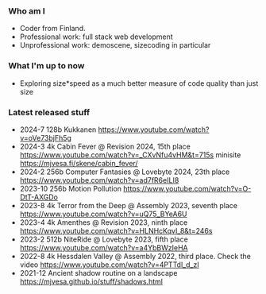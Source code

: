 ### Who am I

* Coder from Finland.
* Professional work: full stack web development
* Unprofessional work: demoscene, sizecoding in particular

### What I'm up to now

* Exploring size*speed as a much better measure of code quality than just size

### Latest released stuff
  * 2024-7 128b Kukkanen https://www.youtube.com/watch?v=oVe73bjFh5g
  * 2024-3 4k Cabin Fever @ Revision 2024, 15th place https://www.youtube.com/watch?v=_CXvNfu4vHM&t=715s minisite https://mjvesa.fi/skene/cabin_fever/
  * 2024-2 256b Computer Fantasies @ Lovebyte 2024, 23th place https://www.youtube.com/watch?v=ad7fR6eILI8
  * 2023-10 256b Motion Pollution https://www.youtube.com/watch?v=O-DtT-AXGDo
  * 2023-8 4k Terror from the Deep @ Assembly 2023, seventh place https://www.youtube.com/watch?v=uQ75_BYeA6U
  * 2023-4 4k Amenthes @ Revision 2023, ninth place https://www.youtube.com/watch?v=HLNHcKqvI_8&t=246s
  * 2023-2 512b NiteRide @ Lovebyte 2023, fifth place https://www.youtube.com/watch?v=a4YbBWzIeHA
  * 2022-8 4k Hessdalen Valley @ Assembly 2022, third place. Check the video https://www.youtube.com/watch?v=4PTTdl_d_zI
  * 2021-12 Ancient shadow routine on a landscape https://mjvesa.github.io/stuff/shadows.html

<!--
**mjvesa/mjvesa** is a ✨ _special_ ✨ repository because its `README.md` (this file) appears on your GitHub profile.

Here are some ideas to get you started:

- 🔭 I’m currently working on ...
- 🌱 I’m currently learning ...
- 👯 I’m looking to collaborate on ...
- 🤔 I’m looking for help with ...
- 💬 Ask me about ...
- 📫 How to reach me: ...
- 😄 Pronouns: ...
- ⚡ Fun fact: ...
-->
